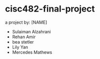 # cisc482-final-project
a project by:
[NAME]
- Sulaiman Alzahrani
- Rehan Amir
- bea stetler
- Lily Yan
- Mercedes Mathews
